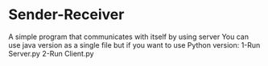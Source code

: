# Sender-Receiver
A simple program that communicates with itself by using server
You can use java version as a single file but if you want to use Python version:
1-Run Server.py
2-Run Client.py

